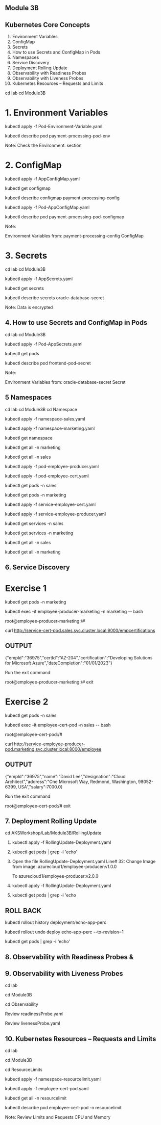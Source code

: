 
## Module 3B

## Kubernetes Core Concepts

1. Environment Variables
2. ConfigMap
3. Secrets
4. How to use Secrets and ConfigMap in Pods
5. Namespaces
6. Service Discovery
7. Deployment Rolling Update
8. Observability with  Readiness Probes
9. Observability with  Liveness Probes
10. Kubernetes Resources – Requests and Limits  

cd lab
cd Module3B

# 1. Environment Variables

kubectl apply -f Pod-Environment-Variable.yaml

kubectl describe pod payment-processing-pod-env

Note: Check the Environment: section

# 2. ConfigMap

kubectl apply -f AppConfigMap.yaml

kubectl get configmap

kubectl describe configmap payment-processing-config

kubectl apply -f Pod-AppConfigMap.yaml

kubectl describe pod payment-processing-pod-configmap

Note:

Environment Variables from:
      payment-processing-config  ConfigMap

# 3. Secrets

cd lab
cd Module3B

kubectl apply -f AppSecrets.yaml

kubectl get secrets

kubectl describe secrets oracle-database-secret

Note: Data is encrypted

## 4. How to use Secrets and ConfigMap in Pods

cd lab
cd Module3B

kubectl apply -f Pod-AppSecrets.yaml

kubectl get pods

kubectl describe pod frontend-pod-secret

Note:

Environment Variables from:
      oracle-database-secret  Secret

## 5 Namespaces

cd lab
cd Module3B
cd Namespace

kubectl apply -f namespace-sales.yaml

kubectl apply -f namespace-marketing.yaml

kubectl get namespace

kubectl get all -n marketing

kubectl get all -n sales

kubectl apply -f pod-employee-producer.yaml

kubectl apply -f pod-employee-cert.yaml

kubectl get pods -n sales

kubectl get pods -n marketing

kubectl apply -f service-employee-cert.yaml

kubectl apply -f service-employee-producer.yaml

kubectl get services -n sales

kubectl get services -n marketing

kubectl get all -n sales

kubectl get all -n marketing

## 6. Service Discovery

# Exercise 1

kubectl get pods -n marketing

kubectl exec -it employee-producer-marketing -n marketing -- bash

root@employee-producer-marketing:/#  <run below command>

curl <http://service-cert-pod.sales.svc.cluster.local:9000/empcertifications>

## OUTPUT

{"empId":"36975","certId":"AZ-204","certification":"Developing Solutions for Microsoft Azure","dateCompletion":"01/01/2023"}

Run the exit command

root@employee-producer-marketing:/#   exit

# Exercise 2

kubectl get pods -n sales

kubectl exec -it employee-cert-pod -n sales -- bash

root@employee-cert-pod:/# <run below command>

curl <http://service-employee-producer-pod.marketing.svc.cluster.local:8000/employee>

## OUTPUT

{"empId":"36975","name":"David Lee","designation":"Cloud Architect","address":"One Microsoft Way, Redmond, Washington, 98052-6399, USA","salary":7000.0}

Run the exit command

root@employee-cert-pod:/# exit

## 7. Deployment Rolling Update

cd AKSWorkshop/Lab/Module3B/RollingUpdate

1. kubectl apply -f RollingUpdate-Deployment.yaml

2. kubectl get pods | grep -i 'echo'

3. Open the file RollingUpdate-Deployment.yaml
   Line# 32: Change Image
   from image: azurecloud1/employee-producer:v1.0.0

   To azurecloud1/employee-producer:v2.0.0

4. kubectl apply -f RollingUpdate-Deployment.yaml

5. kubectl get pods | grep -i 'echo

## ROLL BACK

kubectl rollout history deployment/echo-app-perc

kubectl rollout undo deploy echo-app-perc --to-revision=1

kubectl get pods | grep -i 'echo'

## 8. Observability with  Readiness Probes &  

## 9. Observability with  Liveness Probes

cd lab

cd Module3B

cd Observability

Review readinessProbe.yaml

Review livenessProbe.yaml

## 10. Kubernetes Resources – Requests and Limits  

cd lab

cd Module3B

cd ResourceLimits

kubectl apply -f namespace-resourcelimit.yaml

kubectl apply -f employee-cert-pod.yaml

kubectl get all -n resourcelimit

kubectl describe pod employee-cert-pod -n resourcelimit

Note: Review Limits and Requests CPU and Memory
